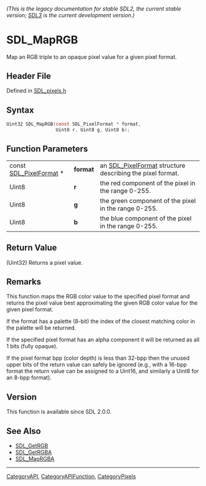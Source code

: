 ###### (This is the legacy documentation for stable SDL2, the current stable version; [SDL3](https://wiki.libsdl.org/SDL3/) is the current development version.)
# SDL_MapRGB

Map an RGB triple to an opaque pixel value for a given pixel format.

## Header File

Defined in [SDL_pixels.h](https://github.com/libsdl-org/SDL/blob/SDL2/include/SDL_pixels.h)

## Syntax

```c
Uint32 SDL_MapRGB(const SDL_PixelFormat * format,
                  Uint8 r, Uint8 g, Uint8 b);
```

## Function Parameters

|                                            |            |                                                                              |
| ------------------------------------------ | ---------- | ---------------------------------------------------------------------------- |
| const [SDL_PixelFormat](SDL_PixelFormat) * | **format** | an [SDL_PixelFormat](SDL_PixelFormat) structure describing the pixel format. |
| Uint8                                      | **r**      | the red component of the pixel in the range 0-255.                           |
| Uint8                                      | **g**      | the green component of the pixel in the range 0-255.                         |
| Uint8                                      | **b**      | the blue component of the pixel in the range 0-255.                          |

## Return Value

(Uint32) Returns a pixel value.

## Remarks

This function maps the RGB color value to the specified pixel format and
returns the pixel value best approximating the given RGB color value for
the given pixel format.

If the format has a palette (8-bit) the index of the closest matching color
in the palette will be returned.

If the specified pixel format has an alpha component it will be returned as
all 1 bits (fully opaque).

If the pixel format bpp (color depth) is less than 32-bpp then the unused
upper bits of the return value can safely be ignored (e.g., with a 16-bpp
format the return value can be assigned to a Uint16, and similarly a Uint8
for an 8-bpp format).

## Version

This function is available since SDL 2.0.0.

## See Also

- [SDL_GetRGB](SDL_GetRGB)
- [SDL_GetRGBA](SDL_GetRGBA)
- [SDL_MapRGBA](SDL_MapRGBA)

----
[CategoryAPI](CategoryAPI), [CategoryAPIFunction](CategoryAPIFunction), [CategoryPixels](CategoryPixels)


